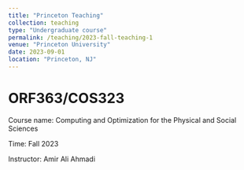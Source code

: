 ```yaml
---
title: "Princeton Teaching"
collection: teaching
type: "Undergraduate course"
permalink: /teaching/2023-fall-teaching-1
venue: "Princeton University"
date: 2023-09-01
location: "Princeton, NJ"
---
```


ORF363/COS323
======
Course name: Computing and Optimization for the Physical and Social Sciences

Time: Fall 2023 

Instructor: Amir Ali Ahmadi
